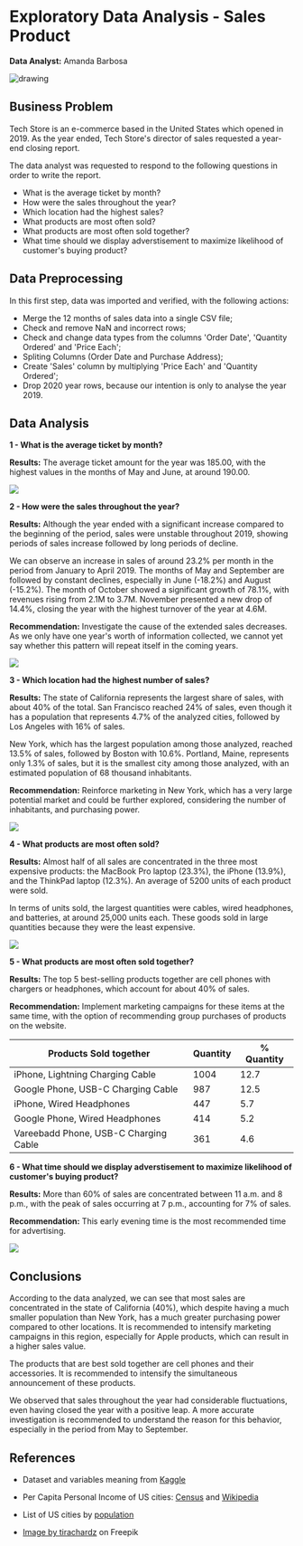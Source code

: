 # Exploratory Data Analysis - Sales Product

**Data Analyst:** Amanda Barbosa

<img src="folder/ecommerce.jpg" alt="drawing"/>

## Business Problem

Tech Store is an e-commerce based in the United States which opened in 2019. As the year ended, Tech Store's director of sales requested a year-end closing report.

The data analyst was requested to respond to the following questions in order to write the report.

-  What is the average ticket by month?
-  How were the sales throughout the year?
-  Which location had the highest sales?
-  What products are most often sold?
-  What products are most often sold together?
-  What time should we display adverstisement to maximize likelihood of customer's buying product?

## Data Preprocessing

In this first step, data was imported and verified, with the following actions:

- Merge the 12 months of sales data into a single CSV file;
- Check and remove NaN and incorrect rows;
- Check and change data types from the columns 'Order Date', 'Quantity Ordered' and 'Price Each';
- Spliting Columns (Order Date and Purchase Address);
- Create 'Sales' column by multiplying 'Price Each' and 'Quantity Ordered';
- Drop 2020 year rows, because our intention is only to analyse the year 2019.

## Data Analysis

**1 - What is the average ticket by month?**

**Results:** The average ticket amount for the year was 185.00, with the highest values in the months of May and June, at around 190.00.

![](folder/average_ticket.png)


**2 - How were the sales throughout the year?**

**Results:** Although the year ended with a significant increase compared to the beginning of the period, sales were unstable throughout 2019, showing periods of sales increase followed by long periods of decline.

We can observe an increase in sales of around 23.2% per month in the period from January to April 2019. The months of May and September are followed by constant declines, especially in June (-18.2%) and August (-15.2%). The month of October showed a significant growth of 78.1%, with revenues rising from 2.1M to 3.7M. November presented a new drop of 14.4%, closing the year with the highest turnover of the year at 4.6M.

**Recommendation:** Investigate the cause of the extended sales decreases. As we only have one year's worth of information collected, we cannot yet say whether this pattern will repeat itself in the coming years.

![](folder/sales_month.png)


**3 - Which location had the highest number of sales?**

**Results:** The state of California represents the largest share of sales, with about 40% of the total. San Francisco reached 24% of sales, even though it has a population that represents 4.7% of the analyzed cities, followed by Los Angeles with 16% of sales.

New York, which has the largest population among those analyzed, reached 13.5% of sales, followed by Boston with 10.6%. Portland, Maine, represents only 1.3% of sales, but it is the smallest city among those analyzed, with an estimated population of 68 thousand inhabitants.

**Recommendation:** Reinforce marketing in New York, which has a very large potential market and could be further explored, considering the number of inhabitants, and purchasing power.

![](folder/sales_city.png)


**4 - What products are most often sold?**

**Results:** Almost half of all sales are concentrated in the three most expensive products: the MacBook Pro laptop (23.3%), the iPhone (13.9%), and the ThinkPad laptop (12.3%). An average of 5200 units of each product were sold.

In terms of units sold, the largest quantities were cables, wired headphones, and batteries, at around 25,000 units each. These goods sold in large quantities because they were the least expensive.

![](folder/sales_product.png)


**5 - What products are most often sold together?**

**Results:** The top 5 best-selling products together are cell phones with chargers or headphones, which account for about 40% of sales.

**Recommendation:** Implement marketing campaigns for these items at the same time, with the option of recommending group purchases of products on the website.

| Products Sold together                | Quantity      | % Quantity  |
| ------------------------------------- | ------------- |-------------|
| iPhone, Lightning Charging Cable      | 1004          | 12.7        |
| Google Phone, USB-C Charging Cable    | 987           | 12.5        |
| iPhone, Wired Headphones              | 447           | 5.7         |
| Google Phone, Wired Headphones        | 414           | 5.2         |
| Vareebadd Phone, USB-C Charging Cable | 361           | 4.6         |

**6 - What time should we display adverstisement to maximize likelihood of customer's buying product?**

**Results:** More than 60% of sales are concentrated between 11 a.m. and 8 p.m., with the peak of sales occurring at 7 p.m., accounting for 7% of sales. 

**Recommendation:** This early evening time is the most recommended time for advertising.

![](folder/sales_hour.png)


## Conclusions

According to the data analyzed, we can see that most sales are concentrated in the state of California (40%), which despite having a much smaller population than New York, has a much greater purchasing power compared to other locations. It is recommended to intensify marketing campaigns in this region, especially for Apple products, which can result in a higher sales value.

The products that are best sold together are cell phones and their accessories. It is recommended to intensify the simultaneous announcement of these products.

We observed that sales throughout the year had considerable fluctuations, even having closed the year with a positive leap. A more accurate investigation is recommended to understand the reason for this behavior, especially in the period from May to September.


## References

* Dataset and variables meaning from <a href="https://www.kaggle.com/datasets/knightbearr/sales-product-data">Kaggle</a>

* Per Capita Personal Income of US cities:  <a href="https://www.census.gov/quickfacts/fact/table/portlandcitymaine,bostoncitymassachusetts/HSG010221">Census</a> and <a href="https://en.wikipedia.org/wiki/List_of_U.S._cities_by_adjusted_per_capita_personal_income">Wikipedia</a>

* List of US cities by <a href="https://en.wikipedia.org/wiki/List_of_United_States_cities_by_population">population</a>

* <a href="https://www.freepik.com/free-photo/young-lady-use-cellphone-order-online-shopping-product-paying-bills-with-banking-app-with-transaction-successful-stay-house-quarantine-activity-fun-activity-coronavirus-prevention_17612639.htm#query=ecommerce&position=24&from_view=search&track=sph">Image by tirachardz</a> on Freepik
